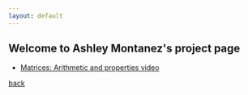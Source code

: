 ```yaml
---
layout: default
---
```


## Welcome to Ashley Montanez's project page

*   [Matrices: Arithmetic and properties video](https://youtu.be/x7mlFGE7p3o)

[back](./)
